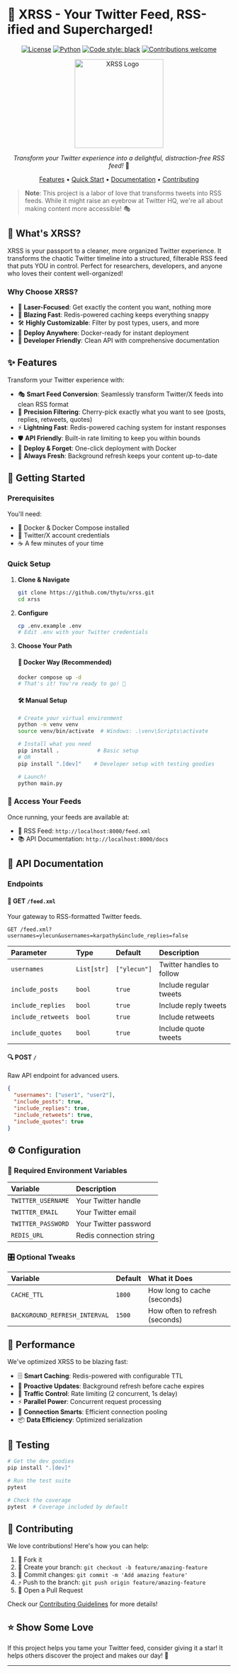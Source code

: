 # 🌟 XRSS - Your Twitter Feed, RSS-ified and Supercharged!

<div align="center">

[![License](https://img.shields.io/github/license/thytu/XRSS)](LICENSE)
[![Python](https://img.shields.io/badge/python-3.10%2B-blue)](https://www.python.org/downloads/)
[![Code style: black](https://img.shields.io/badge/code%20style-black-000000.svg)](https://github.com/psf/black)
[![Contributions welcome](https://img.shields.io/badge/contributions-welcome-brightgreen.svg)](CONTRIBUTING.md)

<img src="https://i.ibb.co/87RF1jG/xrss.png" alt="XRSS Logo" width="200"/>

*Transform your Twitter experience into a delightful, distraction-free RSS feed!* 🚀

[Features](#-features) • [Quick Start](#-quick-start) • [Documentation](#-api-documentation) • [Contributing](#-contributing)

</div>

> **Note**: This project is a labor of love that transforms tweets into RSS feeds. While it might raise an eyebrow at Twitter HQ, we're all about making content more accessible! 🎭

## 🌈 What's XRSS?

XRSS is your passport to a cleaner, more organized Twitter experience. It transforms the chaotic Twitter timeline into a structured, filterable RSS feed that puts YOU in control. Perfect for researchers, developers, and anyone who loves their content well-organized!

### Why Choose XRSS?

- 🎯 **Laser-Focused**: Get exactly the content you want, nothing more
- 🚀 **Blazing Fast**: Redis-powered caching keeps everything snappy
- 🛠️ **Highly Customizable**: Filter by post types, users, and more
- 🐳 **Deploy Anywhere**: Docker-ready for instant deployment
- 🤝 **Developer Friendly**: Clean API with comprehensive documentation

## ✨ Features

Transform your Twitter experience with:

- 🎭 **Smart Feed Conversion**: Seamlessly transform Twitter/X feeds into clean RSS format
- 🎯 **Precision Filtering**: Cherry-pick exactly what you want to see (posts, replies, retweets, quotes)
- ⚡ **Lightning Fast**: Redis-powered caching system for instant responses
- 🛡️ **API Friendly**: Built-in rate limiting to keep you within bounds
- 🐳 **Deploy & Forget**: One-click deployment with Docker
- 🤖 **Always Fresh**: Background refresh keeps your content up-to-date

## 🚀 Getting Started

### Prerequisites

You'll need:
- 🐳 Docker & Docker Compose installed
- 🔑 Twitter/X account credentials
- ☕ A few minutes of your time

### Quick Setup

1. **Clone & Navigate**
   ```bash
   git clone https://github.com/thytu/xrss.git
   cd xrss
   ```

2. **Configure**
   ```bash
   cp .env.example .env
   # Edit .env with your Twitter credentials
   ```

3. **Choose Your Path**

   #### 🐳 Docker Way (Recommended)
   ```bash
   docker compose up -d
   # That's it! You're ready to go! 🎉
   ```

   #### 🛠️ Manual Setup
   ```bash
   # Create your virtual environment
   python -m venv venv
   source venv/bin/activate  # Windows: .\venv\Scripts\activate

   # Install what you need
   pip install .            # Basic setup
   # OR
   pip install ".[dev]"    # Developer setup with testing goodies

   # Launch!
   python main.py
   ```

### 🎯 Access Your Feeds

Once running, your feeds are available at:
- 📰 RSS Feed: `http://localhost:8000/feed.xml`
- 📚 API Documentation: `http://localhost:8000/docs`

## 🔌 API Documentation

### Endpoints

#### 📡 GET `/feed.xml`
Your gateway to RSS-formatted Twitter feeds.

```http
GET /feed.xml?usernames=ylecun&usernames=karpathy&include_replies=false
```

| Parameter | Type | Default | Description |
|:----------|:-----|:---------|:------------|
| `usernames` | `List[str]` | `["ylecun"]` | Twitter handles to follow |
| `include_posts` | `bool` | `true` | Include regular tweets |
| `include_replies` | `bool` | `true` | Include reply tweets |
| `include_retweets` | `bool` | `true` | Include retweets |
| `include_quotes` | `bool` | `true` | Include quote tweets |

#### 🔍 POST `/`
Raw API endpoint for advanced users.

```json
{
  "usernames": ["user1", "user2"],
  "include_posts": true,
  "include_replies": true,
  "include_retweets": true,
  "include_quotes": true
}
```

## ⚙️ Configuration

### 🔐 Required Environment Variables

| Variable | Description |
|:---------|:------------|
| `TWITTER_USERNAME` | Your Twitter handle |
| `TWITTER_EMAIL` | Your Twitter email |
| `TWITTER_PASSWORD` | Your Twitter password |
| `REDIS_URL` | Redis connection string |

### 🎛️ Optional Tweaks

| Variable | Default | What it Does |
|:---------|:--------|:-------------|
| `CACHE_TTL` | `1800` | How long to cache (seconds) |
| `BACKGROUND_REFRESH_INTERVAL` | `1500` | How often to refresh (seconds) |

## 🚄 Performance

We've optimized XRSS to be blazing fast:

- 🗄️ **Smart Caching**: Redis-powered with configurable TTL
- 🔄 **Proactive Updates**: Background refresh before cache expires
- 🚦 **Traffic Control**: Rate limiting (2 concurrent, 1s delay)
- ⚡ **Parallel Power**: Concurrent request processing
- 🔌 **Connection Smarts**: Efficient connection pooling
- 📦 **Data Efficiency**: Optimized serialization

## 🧪 Testing

```bash
# Get the dev goodies
pip install ".[dev]"

# Run the test suite
pytest

# Check the coverage
pytest  # Coverage included by default
```

## 🤝 Contributing

We love contributions! Here's how you can help:

1. 🍴 Fork it
2. 🌿 Create your branch: `git checkout -b feature/amazing-feature`
3. 🔄 Commit changes: `git commit -m 'Add amazing feature'`
4. ⤴️ Push to the branch: `git push origin feature/amazing-feature`
5. 🎯 Open a Pull Request

Check our [Contributing Guidelines](CONTRIBUTING.md) for more details!

## ⭐ Show Some Love

If this project helps you tame your Twitter feed, consider giving it a star! It helps others discover the project and makes our day! 🌟

---
<div align="center">

</div>
